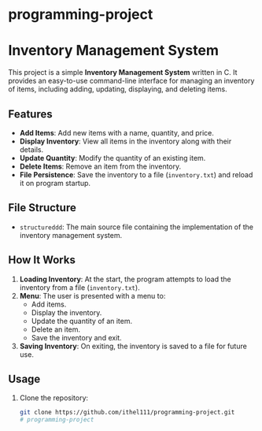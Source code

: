    # programming-project
   # Inventory Management System

This project is a simple **Inventory Management System** written in C. It provides an easy-to-use command-line interface for managing an inventory of items, including adding, updating, displaying, and deleting items.

## Features

- **Add Items**: Add new items with a name, quantity, and price.
- **Display Inventory**: View all items in the inventory along with their details.
- **Update Quantity**: Modify the quantity of an existing item.
- **Delete Items**: Remove an item from the inventory.
- **File Persistence**: Save the inventory to a file (`inventory.txt`) and reload it on program startup.

## File Structure

- `structureddd`: The main source file containing the implementation of the inventory management system.

## How It Works

1. **Loading Inventory**: At the start, the program attempts to load the inventory from a file (`inventory.txt`).
2. **Menu**: The user is presented with a menu to:
   - Add items.
   - Display the inventory.
   - Update the quantity of an item.
   - Delete an item.
   - Save the inventory and exit.
3. **Saving Inventory**: On exiting, the inventory is saved to a file for future use.

## Usage

1. Clone the repository:
   ```bash
   git clone https://github.com/ithel111/programming-project.git
   # programming-project
